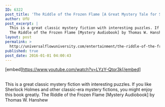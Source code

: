```yaml
---
ID: 6322
post_title: 'The Riddle of the Frozen Flame [A Great Mystery Tale for Sherlock Holmes Fans]'
author: UfU
post_excerpt: |
  This is a great classic mystery fiction with interesting puzzles. If you like Sherlock Holmes and other classic-era mystery fictions, you might enjoy this book greatly.
  The Riddle of the Frozen Flame [Mystery Audiobook] by Thomas W. Hanshew
layout: post
permalink: >
  http://universalflowuniversity.com/entertainment/the-riddle-of-the-frozen-flame-a-great-mystery-tale-for-sherlock-holmes-fans/
published: true
post_date: 2016-01-01 04:00:43
---
```

[embed]https://www.youtube.com/watch?v=LYzY-Qtor3k[/embed]</br></br>
<p>This is a great classic mystery fiction with interesting puzzles. If you like Sherlock Holmes and other classic-era mystery fictions, you might enjoy this book greatly. 
The Riddle of the Frozen Flame [Mystery Audiobook] by Thomas W. Hanshew</p>